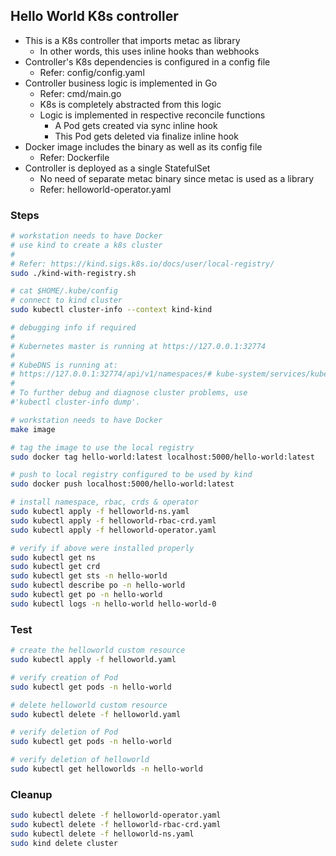 ## Hello World K8s controller

- This is a K8s controller that imports metac as library
  - In other words, this uses inline hooks than webhooks
- Controller's K8s dependencies is configured in a config file
  - Refer: config/config.yaml
- Controller business logic is implemented in Go
  - Refer: cmd/main.go
  - K8s is completely abstracted from this logic
  - Logic is implemented in respective reconcile functions
    - A Pod gets created via sync inline hook
    - This Pod gets deleted via finalize inline hook
- Docker image includes the binary as well as its config file
  - Refer: Dockerfile
- Controller is deployed as a single StatefulSet
  - No need of separate metac binary since metac is used as a library
  - Refer: helloworld-operator.yaml

### Steps

```sh
# workstation needs to have Docker
# use kind to create a k8s cluster
#
# Refer: https://kind.sigs.k8s.io/docs/user/local-registry/
sudo ./kind-with-registry.sh

# cat $HOME/.kube/config
# connect to kind cluster
sudo kubectl cluster-info --context kind-kind

# debugging info if required
#
# Kubernetes master is running at https://127.0.0.1:32774
#
# KubeDNS is running at:
# https://127.0.0.1:32774/api/v1/namespaces/# kube-system/services/kube-dns:dns/proxy
#
# To further debug and diagnose cluster problems, use
#'kubectl cluster-info dump'.
```

```sh
# workstation needs to have Docker
make image

# tag the image to use the local registry
sudo docker tag hello-world:latest localhost:5000/hello-world:latest

# push to local registry configured to be used by kind
sudo docker push localhost:5000/hello-world:latest
```

```sh
# install namespace, rbac, crds & operator
sudo kubectl apply -f helloworld-ns.yaml
sudo kubectl apply -f helloworld-rbac-crd.yaml
sudo kubectl apply -f helloworld-operator.yaml

# verify if above were installed properly
sudo kubectl get ns
sudo kubectl get crd
sudo kubectl get sts -n hello-world
sudo kubectl describe po -n hello-world
sudo kubectl get po -n hello-world
sudo kubectl logs -n hello-world hello-world-0
```

### Test

```sh
# create the helloworld custom resource
sudo kubectl apply -f helloworld.yaml

# verify creation of Pod
sudo kubectl get pods -n hello-world

# delete helloworld custom resource
sudo kubectl delete -f helloworld.yaml

# verify deletion of Pod
sudo kubectl get pods -n hello-world

# verify deletion of helloworld
sudo kubectl get helloworlds -n hello-world
```

### Cleanup

```sh
sudo kubectl delete -f helloworld-operator.yaml
sudo kubectl delete -f helloworld-rbac-crd.yaml
sudo kubectl delete -f helloworld-ns.yaml
sudo kind delete cluster
```